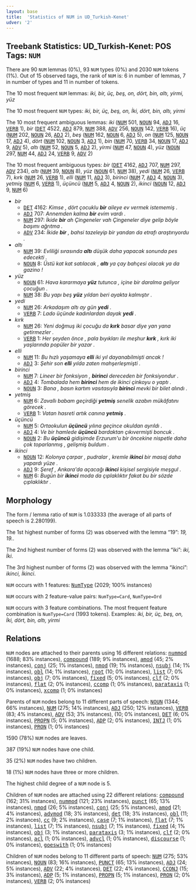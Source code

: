 ```yaml
---
layout: base
title:  'Statistics of NUM in UD_Turkish-Kenet'
udver: '2'
---
```


## Treebank Statistics: UD_Turkish-Kenet: POS Tags: `NUM`

There are 90 `NUM` lemmas (0%), 93 `NUM` types (0%) and 2030 `NUM` tokens (1%).
Out of 15 observed tags, the rank of `NUM` is: 6 in number of lemmas, 7 in number of types and 11 in number of tokens.

The 10 most frequent `NUM` lemmas: <em>iki, bir, üç, beş, on, dört, bin, altı, yirmi, yüz</em>

The 10 most frequent `NUM` types:  <em>iki, bir, üç, beş, on, İki, dört, bin, altı, yirmi</em>

The 10 most frequent ambiguous lemmas: <em>iki</em> (<tt><a href="tr_kenet-pos-NUM.html">NUM</a></tt> 501, <tt><a href="tr_kenet-pos-NOUN.html">NOUN</a></tt> 94, <tt><a href="tr_kenet-pos-ADJ.html">ADJ</a></tt> 16, <tt><a href="tr_kenet-pos-VERB.html">VERB</a></tt> 1), <em>bir</em> (<tt><a href="tr_kenet-pos-DET.html">DET</a></tt> 4522, <tt><a href="tr_kenet-pos-ADJ.html">ADJ</a></tt> 879, <tt><a href="tr_kenet-pos-NUM.html">NUM</a></tt> 388, <tt><a href="tr_kenet-pos-ADV.html">ADV</a></tt> 256, <tt><a href="tr_kenet-pos-NOUN.html">NOUN</a></tt> 142, <tt><a href="tr_kenet-pos-VERB.html">VERB</a></tt> 16), <em>üç</em> (<tt><a href="tr_kenet-pos-NUM.html">NUM</a></tt> 202, <tt><a href="tr_kenet-pos-NOUN.html">NOUN</a></tt> 26, <tt><a href="tr_kenet-pos-ADJ.html">ADJ</a></tt> 2), <em>beş</em> (<tt><a href="tr_kenet-pos-NUM.html">NUM</a></tt> 162, <tt><a href="tr_kenet-pos-NOUN.html">NOUN</a></tt> 6, <tt><a href="tr_kenet-pos-ADJ.html">ADJ</a></tt> 5), <em>on</em> (<tt><a href="tr_kenet-pos-NUM.html">NUM</a></tt> 125, <tt><a href="tr_kenet-pos-NOUN.html">NOUN</a></tt> 17, <tt><a href="tr_kenet-pos-ADJ.html">ADJ</a></tt> 4), <em>dört</em> (<tt><a href="tr_kenet-pos-NUM.html">NUM</a></tt> 102, <tt><a href="tr_kenet-pos-NOUN.html">NOUN</a></tt> 3, <tt><a href="tr_kenet-pos-ADJ.html">ADJ</a></tt> 1), <em>bin</em> (<tt><a href="tr_kenet-pos-NUM.html">NUM</a></tt> 70, <tt><a href="tr_kenet-pos-VERB.html">VERB</a></tt> 34, <tt><a href="tr_kenet-pos-NOUN.html">NOUN</a></tt> 17, <tt><a href="tr_kenet-pos-ADJ.html">ADJ</a></tt> 9, <tt><a href="tr_kenet-pos-ADV.html">ADV</a></tt> 5), <em>altı</em> (<tt><a href="tr_kenet-pos-NUM.html">NUM</a></tt> 52, <tt><a href="tr_kenet-pos-NOUN.html">NOUN</a></tt> 5, <tt><a href="tr_kenet-pos-ADJ.html">ADJ</a></tt> 2), <em>yirmi</em> (<tt><a href="tr_kenet-pos-NUM.html">NUM</a></tt> 47, <tt><a href="tr_kenet-pos-NOUN.html">NOUN</a></tt> 4), <em>yüz</em> (<tt><a href="tr_kenet-pos-NOUN.html">NOUN</a></tt> 297, <tt><a href="tr_kenet-pos-NUM.html">NUM</a></tt> 44, <tt><a href="tr_kenet-pos-ADJ.html">ADJ</a></tt> 24, <tt><a href="tr_kenet-pos-VERB.html">VERB</a></tt> 9, <tt><a href="tr_kenet-pos-ADV.html">ADV</a></tt> 2)

The 10 most frequent ambiguous types:  <em>bir</em> (<tt><a href="tr_kenet-pos-DET.html">DET</a></tt> 4162, <tt><a href="tr_kenet-pos-ADJ.html">ADJ</a></tt> 707, <tt><a href="tr_kenet-pos-NUM.html">NUM</a></tt> 297, <tt><a href="tr_kenet-pos-ADV.html">ADV</a></tt> 234), <em>altı</em> (<tt><a href="tr_kenet-pos-NUM.html">NUM</a></tt> 39, <tt><a href="tr_kenet-pos-NOUN.html">NOUN</a></tt> 8), <em>yüz</em> (<tt><a href="tr_kenet-pos-NOUN.html">NOUN</a></tt> 61, <tt><a href="tr_kenet-pos-NUM.html">NUM</a></tt> 38), <em>yedi</em> (<tt><a href="tr_kenet-pos-NUM.html">NUM</a></tt> 26, <tt><a href="tr_kenet-pos-VERB.html">VERB</a></tt> 7), <em>kırk</em> (<tt><a href="tr_kenet-pos-NUM.html">NUM</a></tt> 26, <tt><a href="tr_kenet-pos-VERB.html">VERB</a></tt> 1), <em>elli</em> (<tt><a href="tr_kenet-pos-NUM.html">NUM</a></tt> 11, <tt><a href="tr_kenet-pos-ADJ.html">ADJ</a></tt> 3), <em>birinci</em> (<tt><a href="tr_kenet-pos-NUM.html">NUM</a></tt> 7, <tt><a href="tr_kenet-pos-ADJ.html">ADJ</a></tt> 4, <tt><a href="tr_kenet-pos-NOUN.html">NOUN</a></tt> 3), <em>yetmiş</em> (<tt><a href="tr_kenet-pos-NUM.html">NUM</a></tt> 6, <tt><a href="tr_kenet-pos-VERB.html">VERB</a></tt> 1), <em>üçüncü</em> (<tt><a href="tr_kenet-pos-NUM.html">NUM</a></tt> 5, <tt><a href="tr_kenet-pos-ADJ.html">ADJ</a></tt> 4, <tt><a href="tr_kenet-pos-NOUN.html">NOUN</a></tt> 2), <em>ikinci</em> (<tt><a href="tr_kenet-pos-NOUN.html">NOUN</a></tt> 12, <tt><a href="tr_kenet-pos-ADJ.html">ADJ</a></tt> 9, <tt><a href="tr_kenet-pos-NUM.html">NUM</a></tt> 6)


* <em>bir</em>
  * <tt><a href="tr_kenet-pos-DET.html">DET</a></tt> 4162: <em>Kimse , dört çocuklu <b>bir</b> aileye ev vermek istememiş .</em>
  * <tt><a href="tr_kenet-pos-ADJ.html">ADJ</a></tt> 707: <em>Annemden kalma <b>bir</b> evim vardı .</em>
  * <tt><a href="tr_kenet-pos-NUM.html">NUM</a></tt> 297: <em>İkide <b>bir</b> ah Çingeneler vah Çingeneler diye gelip böyle başımı ağrıtma .</em>
  * <tt><a href="tr_kenet-pos-ADV.html">ADV</a></tt> 234: <em>İkide <b>bir</b> , bahsi tazeleyip bir yandan da etrafı araştırıyordu .</em>
* <em>altı</em>
  * <tt><a href="tr_kenet-pos-NUM.html">NUM</a></tt> 39: <em>Evliliği sırasında <b>altı</b> düşük daha yapacak sonunda pes edecekti .</em>
  * <tt><a href="tr_kenet-pos-NOUN.html">NOUN</a></tt> 8: <em>Üstü kat kat satılacak , <b>altı</b> ya çay bahçesi olacak ya da gazino !</em>
* <em>yüz</em>
  * <tt><a href="tr_kenet-pos-NOUN.html">NOUN</a></tt> 61: <em>Hava kararmaya <b>yüz</b> tutunca , içine bir daralma geliyor çocuğun .</em>
  * <tt><a href="tr_kenet-pos-NUM.html">NUM</a></tt> 38: <em>Bu yapı beş <b>yüz</b> yıldan beri ayakta kalmıştır .</em>
* <em>yedi</em>
  * <tt><a href="tr_kenet-pos-NUM.html">NUM</a></tt> 26: <em>Arkadaşım altı ay gün <b>yedi</b> .</em>
  * <tt><a href="tr_kenet-pos-VERB.html">VERB</a></tt> 7: <em>Lado üçünde kadınlardan dayak <b>yedi</b> .</em>
* <em>kırk</em>
  * <tt><a href="tr_kenet-pos-NUM.html">NUM</a></tt> 26: <em>Yeni doğmuş iki çocuğu da <b>kırk</b> basar diye yan yana getirmezler .</em>
  * <tt><a href="tr_kenet-pos-VERB.html">VERB</a></tt> 1: <em>Her şeyden önce , pala bıyıkları ile meşhur <b>kırk</b> , kırk iki yaşlarında popüler bir yazar .</em>
* <em>elli</em>
  * <tt><a href="tr_kenet-pos-NUM.html">NUM</a></tt> 11: <em>Bu hızlı yaşamaya <b>elli</b> iki yıl dayanabilmişti ancak !</em>
  * <tt><a href="tr_kenet-pos-ADJ.html">ADJ</a></tt> 3: <em>Şehir son <b>elli</b> yılda zaten mahşerleşmişti .</em>
* <em>birinci</em>
  * <tt><a href="tr_kenet-pos-NUM.html">NUM</a></tt> 7: <em>Lineer bir fonksiyon , <b>birinci</b> dereceden bir fonksiyondur .</em>
  * <tt><a href="tr_kenet-pos-ADJ.html">ADJ</a></tt> 4: <em>Tombalada hem <b>birinci</b> hem de ikinci çinkoyu o yaptı .</em>
  * <tt><a href="tr_kenet-pos-NOUN.html">NOUN</a></tt> 3: <em>Bana , basın kartım vasıtasıyla <b>birinci</b> mevki bir bilet alındı .</em>
* <em>yetmiş</em>
  * <tt><a href="tr_kenet-pos-NUM.html">NUM</a></tt> 6: <em>Zavallı babam geçirdiği <b>yetmiş</b> senelik azabın mükâfatını görecek .</em>
  * <tt><a href="tr_kenet-pos-VERB.html">VERB</a></tt> 1: <em>Vatan hasreti artık canına <b>yetmiş</b> .</em>
* <em>üçüncü</em>
  * <tt><a href="tr_kenet-pos-NUM.html">NUM</a></tt> 5: <em>Ortaokulun <b>üçüncü</b> yılına geçince okuldan ayrıldı .</em>
  * <tt><a href="tr_kenet-pos-ADJ.html">ADJ</a></tt> 4: <em>Ve bir hamlede <b>üçüncü</b> bardaktan çıkıvermişti boncuk .</em>
  * <tt><a href="tr_kenet-pos-NOUN.html">NOUN</a></tt> 2: <em>Bu <b>üçüncü</b> gidişimde Erzurum'u bir öncekine nispetle daha çok toparlanmış , gelişmiş buldum .</em>
* <em>ikinci</em>
  * <tt><a href="tr_kenet-pos-NOUN.html">NOUN</a></tt> 12: <em>Kolonya çarpar , pudralar , kremle <b>ikinci</b> bir masaj daha yapardı yüze .</em>
  * <tt><a href="tr_kenet-pos-ADJ.html">ADJ</a></tt> 9: <em>Şeref , Ankara'da açacağı <b>ikinci</b> kişisel sergisiyle meşgul .</em>
  * <tt><a href="tr_kenet-pos-NUM.html">NUM</a></tt> 6: <em>Bugün bir <b>ikinci</b> moda da çıplaklıktır fakat bu bir sözde çıplaklıktır .</em>

## Morphology

The form / lemma ratio of `NUM` is 1.033333 (the average of all parts of speech is 2.280199).

The 1st highest number of forms (2) was observed with the lemma “19”: <em>19, 19.</em>.

The 2nd highest number of forms (2) was observed with the lemma “iki”: <em>iki, İki</em>.

The 3rd highest number of forms (2) was observed with the lemma “ikinci”: <em>ikinci, İkinci</em>.

`NUM` occurs with 1 features: <tt><a href="tr_kenet-feat-NumType.html">NumType</a></tt> (2029; 100% instances)

`NUM` occurs with 2 feature-value pairs: `NumType=Card`, `NumType=Ord`

`NUM` occurs with 3 feature combinations.
The most frequent feature combination is `NumType=Card` (1993 tokens).
Examples: <em>iki, bir, üç, beş, on, İki, dört, bin, altı, yirmi</em>


## Relations

`NUM` nodes are attached to their parents using 16 different relations: <tt><a href="tr_kenet-dep-nummod.html">nummod</a></tt> (1688; 83% instances), <tt><a href="tr_kenet-dep-compound.html">compound</a></tt> (189; 9% instances), <tt><a href="tr_kenet-dep-amod.html">amod</a></tt> (45; 2% instances), <tt><a href="tr_kenet-dep-conj.html">conj</a></tt> (25; 1% instances), <tt><a href="tr_kenet-dep-nmod.html">nmod</a></tt> (19; 1% instances), <tt><a href="tr_kenet-dep-nsubj.html">nsubj</a></tt> (14; 1% instances), <tt><a href="tr_kenet-dep-obl.html">obl</a></tt> (14; 1% instances), <tt><a href="tr_kenet-dep-root.html">root</a></tt> (10; 0% instances), <tt><a href="tr_kenet-dep-list.html">list</a></tt> (7; 0% instances), <tt><a href="tr_kenet-dep-obj.html">obj</a></tt> (7; 0% instances), <tt><a href="tr_kenet-dep-fixed.html">fixed</a></tt> (5; 0% instances), <tt><a href="tr_kenet-dep-clf.html">clf</a></tt> (2; 0% instances), <tt><a href="tr_kenet-dep-flat.html">flat</a></tt> (2; 0% instances), <tt><a href="tr_kenet-dep-ccomp.html">ccomp</a></tt> (1; 0% instances), <tt><a href="tr_kenet-dep-parataxis.html">parataxis</a></tt> (1; 0% instances), <tt><a href="tr_kenet-dep-xcomp.html">xcomp</a></tt> (1; 0% instances)

Parents of `NUM` nodes belong to 11 different parts of speech: <tt><a href="tr_kenet-pos-NOUN.html">NOUN</a></tt> (1344; 66% instances), <tt><a href="tr_kenet-pos-NUM.html">NUM</a></tt> (275; 14% instances), <tt><a href="tr_kenet-pos-ADJ.html">ADJ</a></tt> (250; 12% instances), <tt><a href="tr_kenet-pos-VERB.html">VERB</a></tt> (83; 4% instances), <tt><a href="tr_kenet-pos-ADV.html">ADV</a></tt> (53; 3% instances),  (10; 0% instances), <tt><a href="tr_kenet-pos-DET.html">DET</a></tt> (6; 0% instances), <tt><a href="tr_kenet-pos-PROPN.html">PROPN</a></tt> (5; 0% instances), <tt><a href="tr_kenet-pos-ADP.html">ADP</a></tt> (2; 0% instances), <tt><a href="tr_kenet-pos-INTJ.html">INTJ</a></tt> (1; 0% instances), <tt><a href="tr_kenet-pos-PRON.html">PRON</a></tt> (1; 0% instances)

1590 (78%) `NUM` nodes are leaves.

387 (19%) `NUM` nodes have one child.

35 (2%) `NUM` nodes have two children.

18 (1%) `NUM` nodes have three or more children.

The highest child degree of a `NUM` node is 5.

Children of `NUM` nodes are attached using 22 different relations: <tt><a href="tr_kenet-dep-compound.html">compound</a></tt> (162; 31% instances), <tt><a href="tr_kenet-dep-nummod.html">nummod</a></tt> (121; 23% instances), <tt><a href="tr_kenet-dep-punct.html">punct</a></tt> (65; 13% instances), <tt><a href="tr_kenet-dep-nmod.html">nmod</a></tt> (26; 5% instances), <tt><a href="tr_kenet-dep-conj.html">conj</a></tt> (25; 5% instances), <tt><a href="tr_kenet-dep-amod.html">amod</a></tt> (21; 4% instances), <tt><a href="tr_kenet-dep-advmod.html">advmod</a></tt> (18; 3% instances), <tt><a href="tr_kenet-dep-det.html">det</a></tt> (18; 3% instances), <tt><a href="tr_kenet-dep-obl.html">obl</a></tt> (11; 2% instances), <tt><a href="tr_kenet-dep-cc.html">cc</a></tt> (9; 2% instances), <tt><a href="tr_kenet-dep-case.html">case</a></tt> (7; 1% instances), <tt><a href="tr_kenet-dep-flat.html">flat</a></tt> (7; 1% instances), <tt><a href="tr_kenet-dep-list.html">list</a></tt> (7; 1% instances), <tt><a href="tr_kenet-dep-nsubj.html">nsubj</a></tt> (7; 1% instances), <tt><a href="tr_kenet-dep-fixed.html">fixed</a></tt> (4; 1% instances), <tt><a href="tr_kenet-dep-obj.html">obj</a></tt> (3; 1% instances), <tt><a href="tr_kenet-dep-parataxis.html">parataxis</a></tt> (3; 1% instances), <tt><a href="tr_kenet-dep-clf.html">clf</a></tt> (2; 0% instances), <tt><a href="tr_kenet-dep-acl.html">acl</a></tt> (1; 0% instances), <tt><a href="tr_kenet-dep-advcl.html">advcl</a></tt> (1; 0% instances), <tt><a href="tr_kenet-dep-discourse.html">discourse</a></tt> (1; 0% instances), <tt><a href="tr_kenet-dep-goeswith.html">goeswith</a></tt> (1; 0% instances)

Children of `NUM` nodes belong to 11 different parts of speech: <tt><a href="tr_kenet-pos-NUM.html">NUM</a></tt> (275; 53% instances), <tt><a href="tr_kenet-pos-NOUN.html">NOUN</a></tt> (83; 16% instances), <tt><a href="tr_kenet-pos-PUNCT.html">PUNCT</a></tt> (65; 13% instances), <tt><a href="tr_kenet-pos-ADJ.html">ADJ</a></tt> (24; 5% instances), <tt><a href="tr_kenet-pos-ADV.html">ADV</a></tt> (22; 4% instances), <tt><a href="tr_kenet-pos-DET.html">DET</a></tt> (22; 4% instances), <tt><a href="tr_kenet-pos-CCONJ.html">CCONJ</a></tt> (15; 3% instances), <tt><a href="tr_kenet-pos-ADP.html">ADP</a></tt> (5; 1% instances), <tt><a href="tr_kenet-pos-PROPN.html">PROPN</a></tt> (5; 1% instances), <tt><a href="tr_kenet-pos-PRON.html">PRON</a></tt> (2; 0% instances), <tt><a href="tr_kenet-pos-VERB.html">VERB</a></tt> (2; 0% instances)

